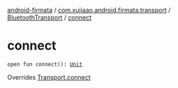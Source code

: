 [android-firmata](../../index.md) / [com.xujiaao.android.firmata.transport](../index.md) / [BluetoothTransport](index.md) / [connect](./connect.md)

# connect

`open fun connect(): `[`Unit`](https://kotlinlang.org/api/latest/jvm/stdlib/kotlin/-unit/index.html)

Overrides [Transport.connect](../-transport/connect.md)

